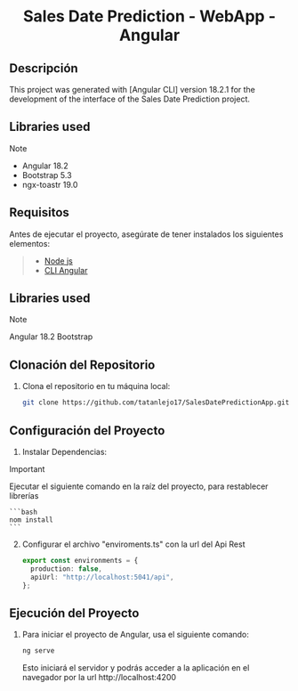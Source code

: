 # <p align="center">Sales Date Prediction - WebApp - Angular </p>

## Descripción

This project was generated with [Angular CLI] version 18.2.1 for the development of the interface of the Sales Date Prediction project.

## Libraries used

> [!NOTE]
>
> - Angular 18.2
> - Bootstrap 5.3
> - ngx-toastr 19.0

## Requisitos

Antes de ejecutar el proyecto, asegúrate de tener instalados los siguientes elementos:

> - [Node js](https://nodejs.org/en/download/package-manager/current)
> - [CLI Angular](https://v17.angular.io/cli)

## Libraries used

> [!NOTE]
> Angular 18.2
> Bootstrap

## Clonación del Repositorio

1. Clona el repositorio en tu máquina local:

   ```bash
   git clone https://github.com/tatanlejo17/SalesDatePredictionApp.git
   ```

## Configuración del Proyecto

1. Instalar Dependencias:

> [!IMPORTANT]
> Ejecutar el siguiente comando en la raíz del proyecto, para restablecer librerías

    ```bash
    nom install
    ```

2. Configurar el archivo "enviroments.ts" con la url del Api Rest

   ```ts
   export const environments = {
     production: false,
     apiUrl: "http://localhost:5041/api",
   };
   ```

## Ejecución del Proyecto

1. Para iniciar el proyecto de Angular, usa el siguiente comando:

   ```bash
   ng serve
   ```

   Esto iniciará el servidor y podrás acceder a la aplicación en el navegador por la url http://localhost:4200
